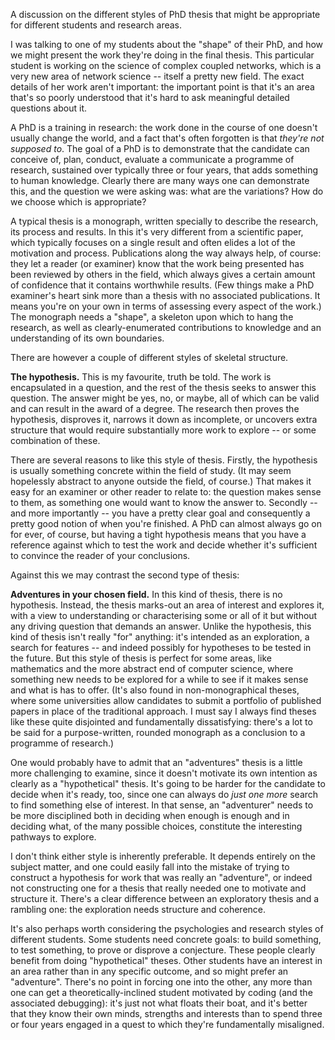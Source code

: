 A discussion on the different styles of PhD thesis that might be
appropriate for different students and research areas.

<!--more-->

I was talking to one of my students about the "shape" of their PhD,
and how we might present the work they're doing in the final thesis.
This particular student is working on the science of complex coupled
networks, which is a very new area of network science -- itself a
pretty new field. The exact details of her work aren't important: the
important point is that it's an area that's so poorly understood that
it's hard to ask meaningful detailed questions about it.

A PhD is a training in research: the work done in the course of one
doesn't usually change the world, and a fact that's often forgotten is
that <em>they're not supposed to</em>. The goal of a PhD is to
demonstrate that the candidate can conceive of, plan, conduct,
evaluate a communicate a programme of research, sustained over
typically three or four years, that adds something to human knowledge.
Clearly there are many ways one can demonstrate this, and the question
we were asking was: what are the variations? How do we choose which is
appropriate?

A typical thesis is a monograph, written specially to describe the
research, its process and results. In this it's very different from a
scientific paper, which typically focuses on a single result and often
elides a lot of the motivation and process. Publications along the way
always help, of course: they let a reader (or examiner) know that the
work being presented has been reviewed by others in the field, which
always gives a certain amount of confidence that it contains
worthwhile results. (Few things make a PhD examiner's heart sink more
than a thesis with no associated publications. It means you're on your
own in terms of assessing every aspect of the work.) The monograph
needs a "shape", a skeleton upon which to hang the research, as well
as clearly-enumerated contributions to knowledge and an understanding
of its own boundaries.

There are however a couple of different styles of skeletal structure.

<strong>The hypothesis.</strong> This is my favourite, truth be told.
The work is encapsulated in a question, and the rest of the thesis
seeks to answer this question. The answer might be yes, no, or maybe,
all of which can be valid and can result in the award of a degree. The
research then proves the hypothesis, disproves it, narrows it down as
incomplete, or uncovers extra structure that would require
substantially more work to explore -- or some combination of these.

There are several reasons to like this style of thesis. Firstly, the
hypothesis is usually something concrete within the field of study.
(It may seem hopelessly abstract to anyone outside the field, of
course.) That makes it easy for an examiner or other reader to relate
to: the question makes sense to them, as something one would want to
know the answer to. Secondly -- and more importantly -- you have a
pretty clear goal and consequently a pretty good notion of when you're
finished. A PhD can almost always go on for ever, of course, but
having a tight hypothesis means that you have a reference against
which to test the work and decide whether it's sufficient to convince
the reader of your conclusions.

Against this we may contrast the second type of thesis:

<strong>Adventures in your chosen field.</strong> In this kind of
thesis, there is no hypothesis. Instead, the thesis marks-out an area
of interest and explores it, with a view to understanding or
characterising some or all of it but without any driving question that
demands an answer. Unlike the hypothesis, this kind of thesis isn't
really "for" anything: it's intended as an exploration, a search for
features -- and indeed possibly for hypotheses to be tested in the
future. But this style of thesis is perfect for some areas, like
mathematics and the more abstract end of computer science, where
something new needs to be explored for a while to see if it makes
sense and what is has to offer. (It's also found in non-monographical
theses, where some universities allow candidates to submit a portfolio
of published papers in place of the traditional approach. I must say I
always find theses like these quite disjointed and fundamentally
dissatisfying: there's a lot to be said for a purpose-written, rounded
monograph as a conclusion to a programme of research.)

One would probably have to admit that an "adventures" thesis is a
little more challenging to examine, since it doesn't motivate its own
intention as clearly as a "hypothetical" thesis. It's going to be
harder for the candidate to decide when it's ready, too, since one can
always do <em>just one more</em> search to find something else of
interest. In that sense, an "adventurer" needs to be more disciplined
both in deciding when enough is enough and in deciding what, of the
many possible choices, constitute the interesting pathways to explore.

I don't think either style is inherently preferable. It depends
entirely on the subject matter, and one could easily fall into the
mistake of trying to construct a hypothesis for work that was really
an "adventure", or indeed not constructing one for a thesis that
really needed one to motivate and structure it. There's a clear
difference between an exploratory thesis and a rambling one: the
exploration needs structure and coherence.

It's also perhaps worth considering the psychologies and research
styles of different students. Some students need concrete goals: to
build something, to test something, to prove or disprove a conjecture.
These people clearly benefit from doing "hypothetical" theses. Other
students have an interest in an area rather than in any specific
outcome, and so might prefer an "adventure". There's no point in
forcing one into the other, any more than one can get a
theoretically-inclined student motivated by coding (and the associated
debugging): it's just not what floats their boat, and it's better that
they know their own minds, strengths and interests than to spend three
or four years engaged in a quest to which they're fundamentally
misaligned.
